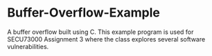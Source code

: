 # Buffer-Overflow-Example
A buffer overflow built using C. This example program is used for SECU73000 Assignment 3 where the class explores several software vulnerabilities. 
